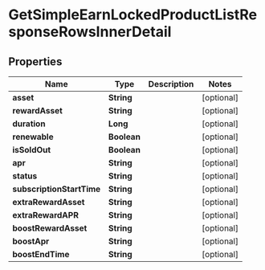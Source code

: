 

# GetSimpleEarnLockedProductListResponseRowsInnerDetail


## Properties

| Name | Type | Description | Notes |
|------------ | ------------- | ------------- | -------------|
|**asset** | **String** |  |  [optional] |
|**rewardAsset** | **String** |  |  [optional] |
|**duration** | **Long** |  |  [optional] |
|**renewable** | **Boolean** |  |  [optional] |
|**isSoldOut** | **Boolean** |  |  [optional] |
|**apr** | **String** |  |  [optional] |
|**status** | **String** |  |  [optional] |
|**subscriptionStartTime** | **String** |  |  [optional] |
|**extraRewardAsset** | **String** |  |  [optional] |
|**extraRewardAPR** | **String** |  |  [optional] |
|**boostRewardAsset** | **String** |  |  [optional] |
|**boostApr** | **String** |  |  [optional] |
|**boostEndTime** | **String** |  |  [optional] |



